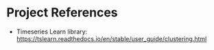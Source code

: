 # Project References 

- Timeseries Learn library: https://tslearn.readthedocs.io/en/stable/user_guide/clustering.html
